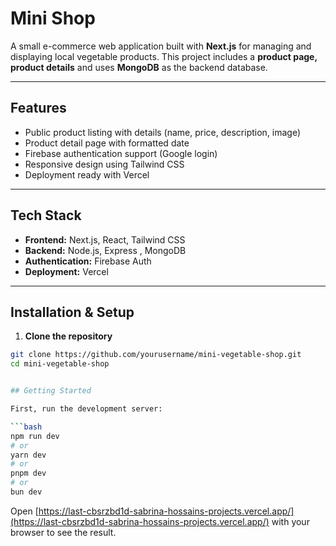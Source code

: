# Mini Shop

A small e-commerce web application built with **Next.js** for managing and displaying local vegetable products. This project includes a **product page, product details** and uses **MongoDB** as the backend database.

---

## Features

- Public product listing with details (name, price, description, image)
- Product detail page with formatted date
- Firebase authentication support (Google login)
- Responsive design using Tailwind CSS
- Deployment ready with Vercel

---

## Tech Stack

- **Frontend:** Next.js, React, Tailwind CSS  
- **Backend:** Node.js, Express , MongoDB  
- **Authentication:** Firebase Auth 
- **Deployment:** Vercel  

---

## Installation & Setup

1. **Clone the repository**

```bash
git clone https://github.com/yourusername/mini-vegetable-shop.git
cd mini-vegetable-shop


## Getting Started

First, run the development server:

```bash
npm run dev
# or
yarn dev
# or
pnpm dev
# or
bun dev
```

Open [https://last-cbsrzbd1d-sabrina-hossains-projects.vercel.app/](https://last-cbsrzbd1d-sabrina-hossains-projects.vercel.app/) with your browser to see the result.

